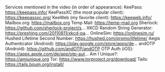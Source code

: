 

Services mentioned in the video (in order of appearance):
KeePass: https://keepass.info/
KeePassXC (the most popular client): https://keepassxc.org/
KeeWeb (my favorite client): https://keeweb.info/
Mailbox.org: https://mailbox.org
Temp Mail: https://temp-mail.org
Sherlock: https://github.com/sherlock-project/s...
XKCD Random String Generator: https://preshing.com/20110811/xkcd-pa...
OnlineSim: https://onlinesim.ru/
Hushed Lifetime Second Number: https://hushed.com/promo/lifetime/
Aegis Authenticator (Android): https://play.google.com/store/apps/de...
andOTP (Android): https://github.com/andOTP/andOTP
OTP Auth (iOS): https://apps.apple.com/de/app/otp-aut... 
Am I Unique?: https://amiunique.org
Tor: https://www.torproject.org/download/
Tails: https://tails.boum.org/install/